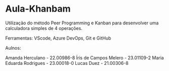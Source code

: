 # Aula-Khanbam

Utilização do método Peer Programming e Kanban para desenvolver uma calculadora simples de 4 operações.

Ferramentas: VScode, Azure DevOps, Git e GitHub

Aulnos:

Amanda Herculano - 22.00986-8
Íris de Campos Melero - 23.01109-2
Maria Eduarda Rodrigues - 23.00018-0
Lucas Duez - 21.00306-8
